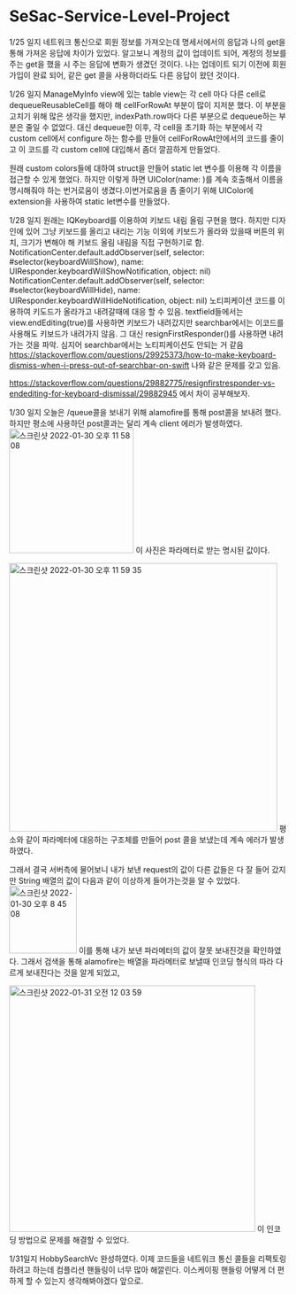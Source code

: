 # SeSac-Service-Level-Project

1/25 일지
네트워크 통신으로 회원 정보를 가져오는데 명세서에서의 응답과 나의 get을 통해 가져온 응답에 차이가 있었다. 알고보니 계정의 값이 업데이트 되어, 계정의 정보를 주는 get을 했을 시 주는 응답에 변화가 생겼던 것이다.
나는 업데이트 되기 이전에 회원가입이 완료 되어, 같은 get 콜을 사용하더라도 다른 응답이 왔던 것이다.


1/26 일지 
ManageMyInfo view에 있는 table view는 각 cell 마다 다른 cell로 dequeueReusableCell를 해야 해 cellForRowAt 부분이 많이 지저분 했다. 이 부분을 고치기 위해 많은 생각을 했지만, indexPath.row마다 다른 부분으로 dequeue하는 부분은 줄일 수 없었다. 대신 dequeue한 이후, 각 cell을 초기화 하는 부분에서 각 custom cell에서 configure 하는 함수를 만들어 cellForRowAt안에서의 코드를 줄이고 이 코드를 각 custom cell에 대입해서 좀더 깔끔하게 만들었다.

원래 custom colors들에 대하여 struct을 만들어 static let 변수를 이용해 각 이름을 접근할 수 있게 했었다. 하지만 이렇게 하면 UIColor(name: )를 계속 호출해서 이름을 명시해줘야 하는 번거로움이 생겼다.이번거로움을 좀 줄이기 위해 UIColor에 extension을 사용하여 static let변수를 만들었다. 


1/28 일지
원래는 IQKeyboard를 이용하여 키보드 내림 올림 구현을 했다. 하지만 디자인에 있어 그냥 키보드를 올리고 내리는 기능 이외에 키보드가 올라와 있을때 버튼의 위치, 크기가 변해야 해 키보드 올림 내림을 직접 구현하기로 함. 
 NotificationCenter.default.addObserver(self, selector: #selector(keyboardWillShow), name: UIResponder.keyboardWillShowNotification, object: nil)
        NotificationCenter.default.addObserver(self, selector: #selector(keyboardWillHide), name: UIResponder.keyboardWillHideNotification, object: nil)
노티피케이션 코드를 이용하여 키도드가 올라가고 내려갈때에 대응 할 수 있음.
textfield들에서는 view.endEditing(true)를 사용하면 키보드가 내려갔지만 searchbar에서는 이코드를 사용해도 키보드가 내려가지 않음. 그 대신 resignFirstResponder()를 사용하면 내려가는 것을 파악.
심지어 searchbar에서는 노티피케이션도 안되는 거 같음
https://stackoverflow.com/questions/29925373/how-to-make-keyboard-dismiss-when-i-press-out-of-searchbar-on-swift 나와 같은 문제를 갖고 있음.

https://stackoverflow.com/questions/29882775/resignfirstresponder-vs-endediting-for-keyboard-dismissal/29882945 에서 차이 공부해보자.


1/30 일지
오늘은 /queue콜을 보내기 위해 alamofire를 통해 post콜을 보내려 했다. 하지만 평소에 사용하던 post콜과는 달리 계속 client 에러가 발생하였다. 
<img width="225" alt="스크린샷 2022-01-30 오후 11 58 08" src="https://user-images.githubusercontent.com/48948578/151704965-a6b390f4-a70b-43db-b747-a4f8a048b084.png">
이 사진은 파라메터로 받는 명시된 값이다.

<img width="485" alt="스크린샷 2022-01-30 오후 11 59 35" src="https://user-images.githubusercontent.com/48948578/151705007-5af79589-b2ea-4349-b85f-fc7ec7a989e5.png">
평소와 같이 파라메터에 대응하는 구조체를 만들어 post 콜을 보냈는데 계속 에러가 발생하였다. 

그래서 결국 서버측에 물어보니 내가 보낸 request의 값이 다른 값들은 다 잘 들어 갔지만 String 배열의 값이 다음과 같이 이상하게 들어가는것을 알 수 있었다.<img width="122" alt="스크린샷 2022-01-30 오후 8 45 08" src="https://user-images.githubusercontent.com/48948578/151705120-84ad5c71-3093-4952-a50a-d95d22b0dd6c.png">
이를 통해 내가 보낸 파라메터의 값이 잘못 보내진것을 확인하였다. 그래서 검색을 통해 alamofire는 배열을 파라메터로 보낼때 인코딩 형식의 따라 다르게 보내진다는 것을 알게 되었고, 

<img width="445" alt="스크린샷 2022-01-31 오전 12 03 59" src="https://user-images.githubusercontent.com/48948578/151705172-728b6bbf-0295-413b-8323-9a529c736407.png">
이 인코딩 방법으로 문제를 해결할 수 있었다.


1/31일지
HobbySearchVc 완성하였다. 이제 코드들을 네트워크 통신 콜들을 리팩토링하려고 하는데 컴플리션 핸들링이 너무 많아 해깔린다. 이스케이핑 핸들링 어떻게 더 편하게 할 수 있는지 생각해봐야겠다 앞으로.
